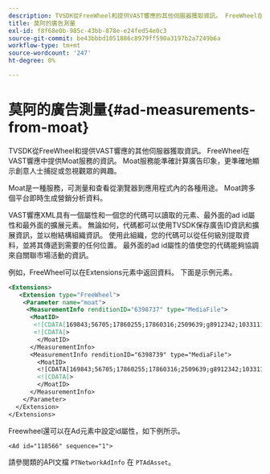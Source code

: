 ```yaml
---
description: TVSDK從FreeWheel和提供VAST響應的其他伺服器獲取資訊。 FreeWheel在VAST響應中提供Moat服務的資訊。 Moat服務能準確計算廣告印象，更準確地顯示創意人士捕捉或忽視觀眾的興趣。
title: 莫阿的廣告測量
exl-id: f8f68e0b-985c-43bb-878e-e24fed54e0c3
source-git-commit: be43bbbd1051886c8979ff590a3197b2a7249b6a
workflow-type: tm+mt
source-wordcount: '247'
ht-degree: 0%

---
```


# 莫阿的廣告測量{#ad-measurements-from-moat}

TVSDK從FreeWheel和提供VAST響應的其他伺服器獲取資訊。 FreeWheel在VAST響應中提供Moat服務的資訊。 Moat服務能準確計算廣告印象，更準確地顯示創意人士捕捉或忽視觀眾的興趣。

Moat是一種服務，可測量和查看從瀏覽器到應用程式內的各種用途。 Moat跨多個平台即時生成營銷分析資料。

VAST響應XML具有一個屬性和一個您的代碼可以讀取的元素、最外面的ad id屬性和最外面的擴展元素。 無論如何，代碼都可以使用TVSDK保存廣告ID資訊和擴展資訊，並以樹結構組織資訊。 使用此組織，您的代碼可以從任何級別提取資料，並將其傳遞到需要的任何位置。 最外面的ad id屬性的值使您的代碼能夠協調來自關聯市場活動的資訊。

例如，FreeWheel可以在Extensions元素中返回資料。 下面是示例元素。

```xml
<Extensions> 
   <Extension type="FreeWheel"> 
    <Parameter name="moat"> 
     <MeasurementInfo renditionID="6398737" type="MediaFile"> 
      <MoatID> 
       <![CDATA[169843;56705;17860255;17860316;2509639;g8912342;103311138;g436558;530633]]]]> 
       <![CDATA[> 
        </MoatID> 
      </MeasurementInfo> 
      <MeasurementInfo renditionID="6398739" type="MediaFile"> 
        <MoatID> 
        <![CDATA[169843;56705;17860255;17860316;2509639;g8912342;103311138;g436558;530633]]]]> 
        <![CDATA[> 
        </MoatID> 
      </MeasurementInfo> 
    </Parameter> 
  </Extension> 
</Extensions>
```

Freewheel還可以在Ad元素中設定id屬性，如下例所示。

```
<Ad id="118566" sequence="1">
```

請參閱類的API文檔 `PTNetworkAdInfo` 在 `PTAdAsset`。
